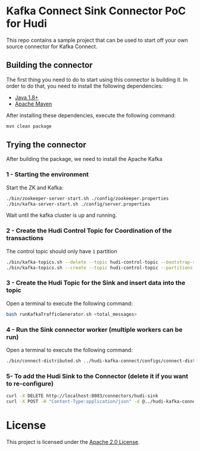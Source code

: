 <!--
* Licensed to the Apache Software Foundation (ASF) under one
* or more contributor license agreements.  See the NOTICE file
* distributed with this work for additional information
* regarding copyright ownership.  The ASF licenses this file
* to you under the Apache License, Version 2.0 (the
* "License"); you may not use this file except in compliance
* with the License.  You may obtain a copy of the License at
*
*      http://www.apache.org/licenses/LICENSE-2.0
*
* Unless required by applicable law or agreed to in writing, software
* distributed under the License is distributed on an "AS IS" BASIS,
* WITHOUT WARRANTIES OR CONDITIONS OF ANY KIND, either express or implied.
* See the License for the specific language governing permissions and
-->

# Kafka Connect Sink Connector PoC for Hudi

This repo contains a sample project that can be used to start off your own source connector for Kafka Connect.

## Building the connector

The first thing you need to do to start using this connector is building it. In order to do that, you need to install the following dependencies:

- [Java 1.8+](https://openjdk.java.net/)
- [Apache Maven](https://maven.apache.org/)

After installing these dependencies, execute the following command:

```bash
mvn clean package
```

## Trying the connector

After building the package, we need to install the Apache Kafka

### 1 - Starting the environment

Start the ZK and Kafka:

```bash
./bin/zookeeper-server-start.sh ./config/zookeeper.properties
./bin/kafka-server-start.sh ./config/server.properties
```

Wait until the kafka cluster is up and running.

### 2 - Create the Hudi Control Topic for Coordination of the transactions

The control topic should only have `1` partition

```bash
./bin/kafka-topics.sh --delete --topic hudi-control-topic --bootstrap-server localhost:9092
./bin/kafka-topics.sh --create --topic hudi-control-topic --partitions 1 --replication-factor 1 --bootstrap-server localhost:9092
```

### 3 - Create the Hudi Topic for the Sink and insert data into the topic

Open a terminal to execute the following command:

```bash
bash runKafkaTrafficGenerator.sh <total_messages>
```

### 4 - Run the Sink connector worker (multiple workers can be run)

Open a terminal to execute the following command:

```bash
./bin/connect-distributed.sh ../hudi-kafka-connect/configs/connect-distributed.properties
```

### 5- To add the Hudi Sink to the Connector (delete it if you want to re-configure)

```bash
curl -X DELETE http://localhost:8083/connectors/hudi-sink
curl -X POST -H "Content-Type:application/json" -d @../hudi-kafka-connect/configs/config-sink.json http://localhost:8083/connectors
```

# License

This project is licensed under the [Apache 2.0 License](./LICENSE).
